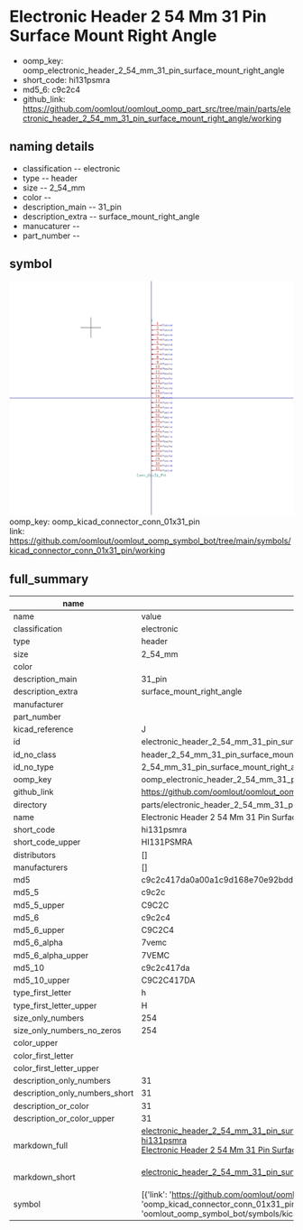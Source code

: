 # Electronic Header 2 54 Mm 31 Pin Surface Mount Right Angle

  
* oomp_key: oomp_electronic_header_2_54_mm_31_pin_surface_mount_right_angle 
* short_code: hi131psmra
* md5_6: c9c2c4  
* github_link: https://github.com/oomlout/oomlout_oomp_part_src/tree/main/parts/electronic_header_2_54_mm_31_pin_surface_mount_right_angle/working  
## naming details
* classification -- electronic
* type -- header
* size -- 2_54_mm
* color -- 
* description_main -- 31_pin
* description_extra -- surface_mount_right_angle
* manucaturer -- 
* part_number -- 



## symbol

![](symbol/0/working/working_600.png)  
oomp_key: oomp_kicad_connector_conn_01x31_pin  
link: https://github.com/oomlout/oomlout_oomp_symbol_bot/tree/main/symbols/kicad_connector_conn_01x31_pin/working  


## full_summary
| name | value | 
| --- | --- | 
| name | value | 
| classification | electronic | 
| type | header | 
| size | 2_54_mm | 
| color |  | 
| description_main | 31_pin | 
| description_extra | surface_mount_right_angle | 
| manufacturer |  | 
| part_number |  | 
| kicad_reference | J | 
| id | electronic_header_2_54_mm_31_pin_surface_mount_right_angle | 
| id_no_class | header_2_54_mm_31_pin_surface_mount_right_angle | 
| id_no_type | 2_54_mm_31_pin_surface_mount_right_angle | 
| oomp_key | oomp_electronic_header_2_54_mm_31_pin_surface_mount_right_angle | 
| github_link | https://github.com/oomlout/oomlout_oomp_part_src/tree/main/parts/electronic_header_2_54_mm_31_pin_surface_mount_right_angle/working | 
| directory | parts/electronic_header_2_54_mm_31_pin_surface_mount_right_angle | 
| name | Electronic Header 2 54 Mm 31 Pin Surface Mount Right Angle | 
| short_code | hi131psmra | 
| short_code_upper | HI131PSMRA | 
| distributors | [] | 
| manufacturers | [] | 
| md5 | c9c2c417da0a00a1c9d168e70e92bddb | 
| md5_5 | c9c2c | 
| md5_5_upper | C9C2C | 
| md5_6 | c9c2c4 | 
| md5_6_upper | C9C2C4 | 
| md5_6_alpha | 7vemc | 
| md5_6_alpha_upper | 7VEMC | 
| md5_10 | c9c2c417da | 
| md5_10_upper | C9C2C417DA | 
| type_first_letter | h | 
| type_first_letter_upper | H | 
| size_only_numbers | 254 | 
| size_only_numbers_no_zeros | 254 | 
| color_upper |  | 
| color_first_letter |  | 
| color_first_letter_upper |  | 
| description_only_numbers | 31 | 
| description_only_numbers_short | 31 | 
| description_or_color | 31 | 
| description_or_color_upper | 31 | 
| markdown_full | [electronic_header_2_54_mm_31_pin_surface_mount_right_angle](https://github.com/oomlout/oomlout_oomp_part_src/tree/main/parts/electronic_header_2_54_mm_31_pin_surface_mount_right_angle/working)<br>[hi131psmra](https://github.com/oomlout/oomlout_oomp_part_src/tree/main/parts/electronic_header_2_54_mm_31_pin_surface_mount_right_angle/working)<br>[Electronic Header 2 54 Mm 31 Pin Surface Mount Right Angle](https://github.com/oomlout/oomlout_oomp_part_src/tree/main/parts/electronic_header_2_54_mm_31_pin_surface_mount_right_angle/working)<br><br> | 
| markdown_short | [electronic_header_2_54_mm_31_pin_surface_mount_right_angle](https://github.com/oomlout/oomlout_oomp_part_src/tree/main/parts/electronic_header_2_54_mm_31_pin_surface_mount_right_angle/working)<br><br> | 
| symbol | [{'link': 'https://github.com/oomlout/oomlout_oomp_symbol_bot/tree/main/symbols/kicad_connector_conn_01x31_pin', 'oomp_key': 'oomp_kicad_connector_conn_01x31_pin', 'directory': 'oomlout_oomp_symbol_bot/symbols/kicad_connector_conn_01x31_pin//working/working.kicad_sym'}] | 
